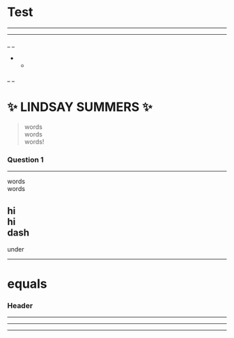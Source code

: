 # Test
**  **
__  __
_ _
*  *
_  _
# **:sparkles: LINDSAY SUMMERS :sparkles:** 
>words  
>words  
>words! 

### Question 1
**  **
words  
words  
  
hi  
hi  
  dash  
-----------------
under  
_______________________
equals
=======================

### Header 
  
* * *
  
- - -
  
***
  
  
